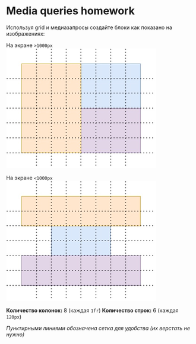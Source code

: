 # Media queries homework

Используя grid и медиазапросы создайте блоки как показано на изображениях:

На экране `>1000px`
![макет1](imgs/mediaqueries.jpg)

На экране `<1000px`
![макет2](imgs/mediaqueries2.jpg)

**Количество колонок:** 8 (каждая `1fr`)
**Количество строк:** 6 (каждая `120px`)

*Пунктирными линиями обозначена сетка для удобства (их верстать не нужно)*

